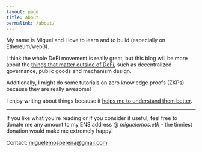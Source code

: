 ```yaml
---
layout: page
title: About
permalink: /about/
---
```


My name is Miguel and I love to learn and to build (especially on Ethereum/web3).

I think the whole DeFi movement is really great, but this blog will be more about the
[things that matter outside of DeFi](https://www.youtube.com/watch?v=oLsb7clrXMQ),
such as decentralized governance, public goods and mechanism design.

Additionally, I might do some tutorials on zero knowledge proofs (ZKPs) because they are
really awesome!

I enjoy writing about things because it [helps me to understand them better](https://twitter.com/benjaminion_xyz/status/1368267425309933573).

---

If you like what you're reading or if you consider it useful, feel free to donate me any amount
to my ENS address @ *miguelemos.eth* - the tinniest donation would make me extremely happy!

Contact: [miguelemospereira@gmail.com](miguelemospereira@gmail.com)
